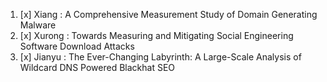 1. [x] Xiang : A Comprehensive Measurement Study of Domain Generating Malware
2. [x] Xurong : Towards Measuring and Mitigating Social Engineering Software Download Attacks
3. [x] Jianyu : The Ever-Changing Labyrinth: A Large-Scale Analysis of Wildcard DNS Powered Blackhat SEO
